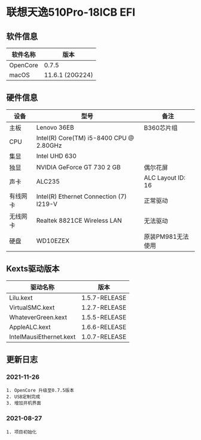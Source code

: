 # 联想天逸510Pro-18ICB EFI

## 软件信息
| 软件名称 | 版本 |
| ---- | ---- |
| OpenCore | 0.7.5 |
| macOS | 11.6.1 (20G224) |

## 硬件信息
| 设备 | 型号 | 备注 |
| ---- | ---- | ---- |
| 主板 | Lenovo 36EB | B360芯片组 |
| CPU | Intel(R) Core(TM) i5-8400 CPU @ 2.80GHz | |
| 集显 | Intel UHD 630 |  |
| 独显 | NVIDIA GeForce GT 730 2 GB | 偶尔花屏 |
| 声卡 | ALC235 | ALC Layout ID: 16 |
| 有线网卡 | Intel(R) Ethernet Connection (7) I219-V | 正常驱动 |
| 无线网卡 | Realtek 8821CE Wireless LAN | 无法驱动 |
| 硬盘 | WD10EZEX | 原装PM981无法使用 |

## Kexts驱动版本

| 驱动名称 | 版本 |
| ---- | ---- |
| Lilu.kext| 1.5.7-RELEASE |
| VirtualSMC.kext| 1.2.7-RELEASE |
| WhateverGreen.kext | 1.5.5-RELEASE |
| AppleALC.kext | 1.6.6-RELEASE |
| IntelMausiEthernet.kext   | 1.0.7-RELEASE |

## 更新日志
### 2021-11-26
    1. OpenCore 升级至0.7.5版本
    2. USB定制完成
    3. 增加开机界面
    
### 2021-08-27
    1. 项目初始化
